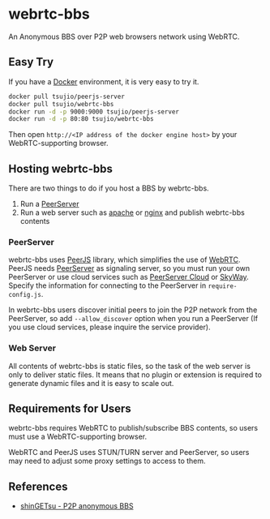 webrtc-bbs
============

An Anonymous BBS over P2P web browsers network using WebRTC.

## Easy Try
If you have a [Docker](http://www.docker.com) environment, it is very easy to try it.

```sh
docker pull tsujio/peerjs-server
docker pull tsujio/webrtc-bbs
docker run -d -p 9000:9000 tsujio/peerjs-server
docker run -d -p 80:80 tsujio/webrtc-bbs
```

Then open `http://<IP address of the docker engine host>` by your WebRTC-supporting browser.

## Hosting webrtc-bbs
There are two things to do if you host a BBS by webrtc-bbs.

1. Run a [PeerServer](https://github.com/peers/peerjs-server)
2. Run a web server such as [apache](http://httpd.apache.org) or [nginx](http://nginx.org) and
publish webrtc-bbs contents

### PeerServer
webrtc-bbs uses [PeerJS](https://github.com/peers/peerjs) library, which
simplifies the use of [WebRTC](http://www.webrtc.org/).
PeerJS needs [PeerServer](https://github.com/peers/peerjs-server) as signaling
server, so you must run your own PeerServer or use cloud services such as
[PeerServer Cloud](http://peerjs.com/peerserver) or 
[SkyWay](http://nttcom.github.io/skyway/en/). Specify the information 
for connecting to the PeerServer in `require-config.js`.

In webrtc-bbs users discover initial peers to join the P2P network from the PeerServer, so add `--allow_discover`
option when you run a PeerServer (If you use cloud services, please inquire the service provider).

### Web Server
All contents of webrtc-bbs is static files, so the task of the web server is only to deliver static files.
It means that no plugin or extension is required to generate dynamic files and it is easy to scale out.

## Requirements for Users
webrtc-bbs requires WebRTC to publish/subscribe BBS contents, so users must use a WebRTC-supporting browser.

WebRTC and PeerJS uses STUN/TURN server and PeerServer, so users may need
to adjust some proxy settings to access to them.

## References
* [shinGETsu - P2P anonymous BBS](http://shingetsu.info/index.en)
